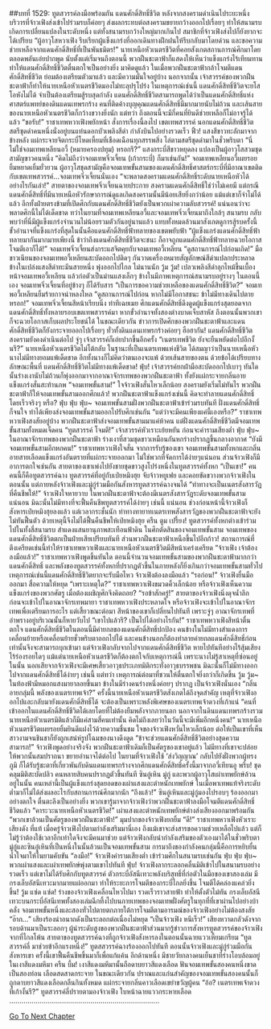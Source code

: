 ##บทที่ 1529: ทูตสวรรค์ลงมือพร้อมกัน
แดนศักดิ์สิทธิ์ชีวิต
หลังจากสงครามดำเนินไประยะหนึ่ง บริวารที่จ้าวเฟิงส่งเข้าไปร่วมรบก็ค่อยๆ ส่งผลกระทบต่อสงครามขยายกว้างออกไปเรื่อยๆ ทำให้สนามรบเกิดการเปลี่ยนแปลงในระดับหนึ่ง
แต่ทั้งสนามรบกว้างใหญ่มากเกินไป สมาชิกที่จ้าวเฟิงส่งไปก็ยังยากจะได้เปรียบ
“ผู้อาวุโสหวาเฟิง รีบเรียกผู้แข็งแกร่งที่ออกเดินทางฝึกฝนให้รีบกลับมาโดยด่วน และขอความช่วยเหลือจากแดนศักดิ์สิทธิ์ที่เป็นพันธมิตร!”
นายเหนือหัวเนตรชีวิตที่คอยสังเกตสถานการณ์ศึกมาโดยตลอดพลันเอ่ยปากพูด
นับตั้งแต่เริ่มจนถึงตอนนี้ พวกฝืนชะตาฟ้าก็แสดงให้เห็นว่าแข็งแกร่งไร้เทียมทาน ทำให้แดนศักดิ์สิทธิ์ชีวิตตื่นตกใจเป็นอย่างยิ่ง
มาคิดดูแล้ว ในเมื่อพวกฝืนชะตาฟ้ากล้าโจมตีแดนศักดิ์สิทธิ์ชีวิต ย่อมต้องเตรียมตัวมาแล้ว และมีความมั่นใจอยู่บ้าง
นอกจากนั้น เจ้าสวรรค์ของพวกฝืนชะตาฟ้าก็ทำให้นายเหนือหัวเนตรชีวิตมองไม่ทะลุปรุโปร่ง
ในเหตุการณ์เช่นนี้ แดนศักดิ์สิทธิ์ชีวิตจะยโสโอหังไม่ได้ จำเป็นต้องเตรียมสู้รบสุดกำลัง
แดนศักดิ์สิทธิ์ชีวิตสามารถพูดได้ว่าเป็นแดนศักดิ์สิทธิ์แห่งศาสตร์แพทย์ของดินแดนเทพรกร้าง คนที่ติดค้างบุญคุณแดนศักดิ์สิทธิ์มีมากมายนับไม่ถ้วน
และเส้นสายของนายเหนือหัวเนตรชีวิตก็กว้างขวางยิ่งนัก
แต่ทว่า ถึงตอนนี้จะมีกี่คนที่ยินดีช่วยเหลือก็ไม่อาจรู้ได้แล้ว
“ขอรับ!”
ราชาเทพหวาเฟิงพยักหน้า สั่งการเรื่องนี้ลงไป
เขตเทพสวรรค์ นอกแดนศักดิ์สิทธิ์ชีวิต
สตรีชุดดำคนหนึ่งนั่งอยู่บนแท่นดอกบัวเพลิงสีดำ กำลังบินไปอย่างรวดเร็ว
ฟิ้ว!
แสงสีขาวทะลักมาจากข้างหลัง แผ่กระจายจิตกระบี่โหดเหี้ยมที่เชือดเฉือนทุกสรรพสิ่ง ไล่ตามสตรีชุดดำมาในชั่วพริบตา
“นี่ไม่ใช่จอมเทพเหลียนอวี้ (หมายครองปทุม) หรอกรึ?”
แสงกระบี่สีขาวหยุดลง แปลงเป็นผู้อาวุโสสวมชุดสามัญขาวคนหนึ่ง
“คิดไม่ถึงว่าจอมเทพจิ่วเจี้ยน (เก้ากระบี่) ก็มาเช่นกัน!”
จอมเทพเหลียนอวี้เผยรอยยิ้มหยาดเยิ้มยั่วยวน
ผู้อาวุโสชุดสามัญคือจอมเทพขั้นสามของแดนศักดิ์สิทธิ์ศาสตร์กระบี่ที่มีอาณาเขตติดกับเขตเทพสวรรค์...จอมเทพจิ่วเจี้ยนนั่นเอง
“จะพลาดสงครามแดนศักดิ์สิทธิ์ระดับนายเหนือหัวได้อย่างไรกันเล่า!”
สายตาของจอมเทพจิ่วเจี้ยนฉายประกาย
สงครามแดนศักดิ์สิทธิ์ใช่ว่าไม่เคยมี แต่กรณีแดนศักดิ์สิทธิ์ที่มีนายเหนือหัวรักษาการณ์ดูแลเกิดสงครามนั้นมีน้อยเสียยิ่งกว่าน้อย แม้แต่เขาก็จำไม่ได้แล้ว
อีกทั้งฝ่ายตรงข้ามที่เปิดศึกกับแดนศักดิ์สิทธิ์ชีวิตยังเป็นพวกเผ่าความลับสวรรค์!
แน่นอนว่าจะพลาดศึกนี้ไม่ได้เด็ดขาด
ทว่าในยามที่จอมเทพเหลียนอวี้และจอมเทพจิ่วเจี้ยนมาถึงใกล้ๆ สนามรบ กลับพบว่าที่นี่มีผู้แข็งแกร่งจำนวนไม่น้อยรวมตัวกันอยู่นานแล้ว แทบทั้งหมดล้วนมาสังเกตดูการสู้รบครั้งนี้
ขั้วอำนาจที่แข็งแกร่งที่สุดในนั้นคือแดนศักดิ์สิทธิ์ฟ้าทลายของเขตพยับฟ้า
“ผู้แข็งแกร่งแดนศักดิ์สิทธิ์ฟ้าทลายมากันมากมายเพียงนี้ ข้าว่าถึงแดนศักดิ์สิทธิ์ชีวิตจะชนะ ก็อาจถูกแดนศักดิ์สิทธิ์ฟ้าทลายฉวยโอกาสโจมตีเอาก็ได้!”
จอมเทพจิ่วเจี้ยนส่งกระแสจิตคุยกับจอมเทพอวี้เหลียน
“ดูสถานการณ์ไปก่อนเถิด!”
มือขาวเนียนของจอมเทพอวี้เหลียนสะบัดออกไปติดๆ กันวาดเครื่องหมายสัญลักษณ์สีดำแปลกประหลาด ข้างในเปล่งแสงสีดำทะมึนสายหนึ่ง พุ่งออกไปไกล
ไม่นานนัก
วู้ม วู้ม!
เปลวเพลิงสีดำลุกไหม้ขึ้นเบื้องหน้าจอมเทพอวี้เหลียน แล้วก่อตัวเป็นม่านแสงเล็กๆ ข้างในมีภาพเหตุการณ์สนามรบอยู่รางๆ
ในตอนนี้เอง จอมเทพจิ่วเจี้ยนที่อยู่ข้างๆ ก็ได้รับสาร
“เป็นการขอความช่วยเหลือของแดนศักดิ์สิทธิ์ชีวิต?”
จอมเทพอวี้เหลียนยิ้มร้ายกาจน่าหลงใหล
“ดูสถานการณ์ไปก่อน หากไม่มีโอกาสชนะ ข้าไม่มีทางเดินไปตายหรอก!”
จอมเทพจิ่วเจี้ยนสีหน้าเรียบนิ่ง ท่าทีเฉยเมย
ศึกแดนศักดิ์สิทธิ์ดึงดูดผู้แข็งแกร่งสุดยอดจากแดนศักดิ์สิทธิ์ทั้งหลายรอบเขตเทพสวรรค์มา
หากขั้วอำนาจทั้งสองต่างบาดเจ็บสาหัส ถึงตอนนั้นพวกเขาก็จะฉวยโอกาสเก็บผลประโยชน์ได้
ในขณะเดียวกัน ข่าวการเปิดศึกของพวกฝืนชะตาฟ้าและแดนศักดิ์สิทธิ์ชีวิตก็ยังกระจายออกไปเรื่อยๆ
ทั่วทั้งดินแดนเทพรกร้างค่อยๆ ฮือฮากัน!
แดนศักดิ์สิทธิ์ชีวิต
สงครามยังคงดำเนินต่อไป
จู่ๆ เจ้าสวรรค์ก็เอ่ยปากขึ้นอีกครั้ง “เนตรเทพชีวิต ยังจะยืนหยัดต่อไปอีกงั้นรึ?”
นายเหนือหัวเนตรชีวิตไม่โต้กลับ ในฐานะที่เป็นเนตรเทพแห่งชีวิต ได้สมญาว่าเป็นนายเหนือหัว นางไม่มีทางยอมแพ้เด็ดขาด
อีกทั้งนางก็ไม่คิดว่าตนเองจะแพ้
ด้วยเส้นสายของตน ด้วยข้อได้เปรียบทางลักษณะพื้นที่ แดนศักดิ์สิทธิ์ชีวิตไม่มีทางแพ้เด็ดขาด!
ฟุ่บ!
เจ้าสวรรค์ยกฝ่ามือสะบัดออกไปเบาๆ
ทันใดนั้นร่างเงานับไม่ถ้วนก็พุ่งออกมาจากอาณาจักรเทพของพวกฝืนชะตาฟ้า ทั้งยังแผ่กระจายกลิ่นอายแข็งแกร่งสั่นสะท้านภพ
“จอมเทพขั้นสาม!”
ใจจ้าวเฟิงสั่นไหวเล็กน้อย
สงครามยังเริ่มไม่ทันไร พวกฝืนชะตาฟ้าก็ให้จอมเทพขั้นสามออกศึกแล้ว!
พวกฝืนชะตาฟ้าแข็งแกร่งเช่นนี้ คิดจะทำลายแดนศักดิ์สิทธิ์โดยเร็วจริงๆ หรือ?
ฟุ่บ ฟุ่บ ฟุ่บ~
จอมเทพขั้นสามฝั่งพวกฝืนชะตาฟ้าเข้าร่วมรบทันที
ฝั่งแดนศักดิ์สิทธิ์ก็จนใจ ทำได้เพียงส่งจอมเทพขั้นสามออกไปรับศึกเช่นกัน
“แต่ว่าจะมีคนเพียงแค่นี้เองหรือ?”
ราชาเทพหวาเฟิงสงสัยอยู่บ้าง
พวกฝืนชะตาฟ้าส่งจอมเทพขั้นสามมาแค่ห้าคน แต่ฝั่งแดนศักดิ์สิทธิ์ชีวิตมีจอมเทพขั้นสามทั้งหมดเจ็ดคน
“ทูตสวรรค์ โจมตี!”
เจ้าสวรรค์หัวเราะเย้ยหยัน ก่อนจะคำรามเสียงต่ำ
ฟุ่บ ฟุ่บ~
ในอาณาจักรเทพของพวกฝืนชะตาฟ้า ร่างเงาที่สวมชุดขาวเหมือนกันหกร่างปรากฏขึ้นกลางอากาศ
“ยังมีจอมเทพขั้นสามอีกหกคน!”
ราชาเทพหวาเฟิงใจสั่น
จากการรับรู้ของเขา จอมเทพขั้นสามทั้งหกและกลิ่นอายสายเลือดแข็งแกร่งอันตรายที่แผ่กระจายออกมา ไม่ใช่พวกที่จัดการได้ง่ายๆแน่นอน
ส่วนจ้าวเฟิงก็มีอาการตกใจเช่นกัน
สายตาของเขาเพ่งไปยังชายชุดขาวสูงโปร่งหนึ่งในทูตสวรรค์ทั้งหก
“เป็นเขา!”
คนคนนี้ก็คือทูตสวรรค์ฉาง ทูตสวรรค์ที่อยู่กับเป่ยหมิงฮุย จับจ้าวหยูเฟย และคอยขัดขวางพวกจ้าวเฟิงในตอนนั้น
แต่ภายหลังจ้าวเฟิงและมู่กู่ร่วมมือกันสังหารทูตสวรรค์ฉางจนได้
“ท่าทางจะเป็นเนตรสังสารวัฏที่คืนชีพให้!”
จ้าวเฟิงใจหายวาบ
ในพวกฝืนชะตาฟ้าจะต้องมีเนตรสังสารวัฏระดับจอมเทพขั้นสามแน่นอน มิฉะนั้นไม่มีทางที่จะฟื้นคืนชีพทูตสวรรค์ได้ง่ายๆ เช่นนี้
แน่นอน ช่วงก่อนหน้านี้จ้าวเฟิงก็สังหารเป่ยหมิงฮุยลงแล้ว แต่เวลากระชั้นนัก ท่าทางทายาทเนตรเทพสังสารวัฏของพวกฝืนชะตาฟ้าจะยังไม่ทันฟื้นตัว ด้วยเหตุนี้จึงไม่ได้ฟื้นคืนชีพให้เป่ยหมิงฮุย
ครืน ตูม เปรี้ยง!
ทูตสวรรค์ทั้งหกต่างเข้าร่วมไปในทั้งสี่สนามรบ สำแดงแสนยานุภาพสะเทือนฟ้าดิน
ในศึกตัดสินของจอมเทพขั้นสาม จอมเทพของแดนศักดิ์สิทธิ์ชีวิตตกเป็นฝ่ายเสียเปรียบทันที
ส่วนพวกฝืนชะตาฟ้าเหนือขึ้นไปอีกก้าว!
สถานการณ์ที่ตึงเครียดเช่นนี้ทำให้ราชาเทพหวาเฟิงและนายเหนือหัวเนตรชีวิตมีสีหน้าเคร่งเครียด
“จ้าวเฟิง เจ้าต้องลงมือแล้ว!”
ราชาเทพหวาเฟิงพูดขึ้นทันใด
ตอนนี้จำนวนจอมเทพขั้นสามของพวกฝืนชะตาฟ้ามากกว่าแดนศักดิ์สิทธิ์ และพลังของทูตสวรรค์ทั้งหกที่ปรากฏตัวขึ้นในภายหลังก็ยิ่งเกินกว่าจอมเทพขั้นสามทั่วไป
เหตุการณ์เช่นนี้แดนศักดิ์สิทธิ์ชีวิตยากจะรับมือไหว จ้าวเฟิงต้องลงมือแล้ว
“รอก่อน!”
จ้าวเฟิงยื่นมือออกมา สื่อความให้หยุด
“เพราะเหตุใด?”
ราชาเทพหวาเฟิงขมวดคิ้วเล็กน้อย
หรือจ้าวเฟิงเห็นความแข็งแกร่งของพวกศัตรู เมื่อต้องเผชิญศึกจึงคิดถอย?
“รอข้าสักครู่!”
สายตาของจ้าวเฟิงนิ่งดุจน้ำลึก ก่อนจะเข้าไปในอาณาจักรเทพมายา
ราชาเทพหวาเฟิงประหลาดใจ หรือจ้าวเฟิงจะเข้าไปในอาณาจักรเทพเพื่อเตรียมการอะไร
แต่เสี้ยวขณะต่อมา สีหน้าของเขาก็เปลี่ยนไปทันที
เพราะจู่ๆ อาณาจักรเทพที่อำพรางอยู่บริเวณนั้นก็หายวับไป
“เขาไปแล้วรึ? เป็นไปได้อย่างไรกัน!”
ราชาเทพหวาเฟิงสีหน้าตื่นตกใจ
แดนศักดิ์สิทธิ์ชีวิตในตอนนี้มีค่ายกลของแดนศักดิ์สิทธิ์ปกป้อง คนข้างในไม่มีทางสำแดงการเคลื่อนย้ายหรือเคลื่อนย้ายชั่วพริบตาออกไปได้ และคนข้างนอกก็ต้องทำลายค่ายกลแดนศักดิ์สิทธิ์ก่อนเท่านั้นจึงจะสามารถบุกเข้ามา
แต่จ้าวเฟิงกลับจากไปจากแดนศักดิ์สิทธิ์ชีวิต หายไปทันทีอย่างไร้สุ้มเสียง ไร้ร่องรอยใดๆ
แม้แต่นายเหนือหัวเนตรชีวิตก็ต้องตกใจกับเหตุการณ์นี้
เพราะนางไม่รู้สาเหตุที่ซ่อนอยู่ในนั้น
นอกเสียจากจ้าวเฟิงจะมีเศษเสี้ยวอาวุธประเภทมิติกระทั่งอาวุธบรรพชน มิฉะนั้นก็ไม่มีทางออกไปจากแดนศักดิ์สิทธิ์ได้ง่ายๆ เช่นนี้
แต่ทว่า เหตุการณ์ต่อมาที่ชวนให้ตื่นตกใจยิ่งกว่าก็เกิดขึ้น
วู้ม วู้ม~
ในท้องฟ้ามีหมอกแสงมายาลอยขึ้นมา ข้างในมีร่างคนร่างหนึ่งค่อยๆ ปรากฏ เป็นจ้าวเฟิงนั่นเอง
“กลิ่นอายกลุ่มนี้ พลังของเนตรเทพเจ้า?”
ครั้งนี้นายเหนือหัวเนตรชีวิตสังเกตได้ถึงจุดสำคัญ
เหตุที่จ้าวเฟิงออกไปและกลับมายังแดนศักดิ์สิทธิ์ได้ จะต้องเป็นเพราะพลังพิเศษของเนตรเทพเจ้าดวงที่เก้าแน่
“คนที่เข้าออกในแดนศักดิ์สิทธิ์ชีวิตได้เลยโดยที่ไม่ต้องยืมพลังจากภายนอก นอกจากในดินแดนเทพรกร้างรวมนายเหนือหัวเนตรมิติแล้วก็มีแค่สามสี่คนเท่านั้น คิดไม่ถึงเลยว่าในวันนี้จะมีเพิ่มอีกหนึ่งคน!”
นายเหนือหัวเนตรชีวิตเผยรอยยิ้มยินดีแฝงไว้ด้วยความชื่นชม
ใจของจ้าวเฟิงหวั่นไหวเล็กน้อย ต่อให้เป็นเขาที่เห็นสาวงามจนชินชาก็ยังถูกเสน่ห์รูปโฉมของนางดึงดูด
“ข้าจะช่วยแดนศักดิ์สิทธิ์ชีวิตอย่างสุดความสามารถ!”
จ้าวเฟิงพูดอย่างจริงจัง
พวกฝืนชะตาฟ้าเดิมก็เป็นศัตรูของเขาอยู่แล้ว ไม่มีทางที่เขาจะปล่อยให้พวกนั้นสมปราถนา ขยายอำนาจได้ต่อไป
ในยามที่จ้าวเฟิงใช้ ‘ส่งวิญญาณ’ กลับไปยังฝั่งพวกผู้ทรงภูมิ ก็ได้รับรู้ชะตาที่เกี่ยวพันกับดินแดนเทพรกร้างจากศึกแดนศักดิ์สิทธิ์ครั้งนี้มาจากอวี่เทียนอู
พรึ่บ!
ชุดคลุมมิติสะบัดปลิว คนหลายสิบคนปรากฏตัวขึ้นทันที ซินอู๋เหิน มู่กู่ และพวกผู้อาวุโสเผ่าเทพยักษ์ล้วนอยู่ในนั้น
คนเหล่านี้เป็นผู้แข็งแกร่งสุดยอดของเผ่าแสงและตำหนักเทพยักษ์ ในเมื่อพาเทพแท้จริงระดับต่ำมาก็ไม่ได้ส่งผลอะไรกับสถานการณ์ศึกมากนัก
“ถึงแล้ว!”
ซินอู๋เหินและมู่กู่มองไปรอบๆ ร้องออกมาอย่างตกใจ ตื่นตะลึงเป็นอย่างยิ่ง
พวกเขารู้มาจากจ้าวเฟิงว่าพวกฝืนชะตาฟ้าลงมือโจมตีแดนศักดิ์สิทธิ์ชีวิตแล้ว
“คาระวะนายเหนือหัวเนตรชีวิต!”
เผ่าแสงและตำหนักเทพยักษ์ต่างส่งเสียงออกมาพร้อมกัน
“พวกเขาล้วนเป็นศัตรูของพวกฝืนชะตาฟ้า!”
มุมปากของจ้าวเฟิงยกยิ้ม
“ดี!”
ราชาเทพหวาเฟิงหัวเราะเสียงดัง
ที่แท้ เมื่อครู่จ้าวเฟิงไปตามกำลังเสริมมานี่เอง
ถึงแม้เขาจะส่งสารขอความช่วยเหลือไปแล้ว แต่ก็ไม่รู้ว่าต้องใช้เวลาอีกเท่าใดจึงจะมีคนมาช่วย
แต่จ้าวเฟิงกลับนำกำลังเสริมของตัวเองมาได้ในชั่วพริบตา มู่กู่และซินอู๋เหินที่เป็นหนึ่งในนั้นล้วนเป็นจอมเทพขั้นสาม การมาถึงของกำลังคนกลุ่มนี้คือการหยิบยื่นน้ำใจมาให้ในยามคับขัน
“ลงมือ!”
จ้าวเฟิงคำรามเสียงต่ำ เข้าร่วมศึกในสนามรบเช่นกัน
ฟุ่บ ฟุ่บ ฟุ่บ~
พวกเผ่าแสงและเผ่าเทพยักษ์พุ่งตามเขาไปทันที
ฟุ่บ!
จ้าวเฟิงลากระลอกคลื่นมิติเข้าไปในสนามรบอย่างรวดเร็ว แต่เขาไม่ได้รับศึกกับทูตสวรรค์
ตัวกระบี่อัสนีเทวะพลังบริสุทธิ์ที่ก่อตัวในมือของเขาสองเล่ม มีกรงเล็บอัสนีเทวะมากมายแผ่ออกมา ทำให้ระยะการโจมตีของกระบี่ไกลยิ่งขึ้น โจมตีได้คล่องแคล่วยิ่งขึ้น!
วู้ม แซ่ด แซ่ด!
ร่างของจ้าวเฟิงเคลื่อนไหวไปมา รวดเร็วราวสายฟ้า ทำให้ตั้งตัวไม่ทัน
กรงเล็บอัสนีเทวะบนกระบี่อัสนีเทพทั้งสองเล่มฉีกทึ้งไปบนกายเทพของจอมเทพฝั่งศัตรูในทุกที่ที่เขาผ่านไปอย่างบ้าคลั่ง
จอมเทพขั้นหนึ่งและสองทั่วไปตายตกภายใต้การโจมตีตามอารมณ์ของจ้าวเฟิงอย่างไม่ต้องสงสัย
“อ๊าก…”
เสียงร้องน่าอนาถดังเป็นระลอกต่อเนื่องไม่หยุด
“เป็นจ้าวเฟิง หนีเร็ว!”
เสียงหวาดกลัวดังจากรอบด้านมาเป็นระลอกๆ
ผู้นำระดับสูงของพวกฝืนชะตาฟ้าส่วนมากรู้ข่าวการสังหารทูตสวรรค์ของจ้าวเฟิง
จากที่ไกลโพ้น
สายตาของทูตสวรรค์ฉางที่ถูกจ้าวเฟิงสังหารลงในตอนนั้นฉายแววเหี้ยมเกรียม
“ทูตสวรรค์ลี่ มาช่วยข้าอีกแรงหนึ่ง!”
ทูตสสวรรค์ฉางร้องออกไปทันที
ตอนนั้นจ้าวเฟิงและมู่กู่ร่วมมือกันสังหารเขา ครั้งนี้เขาฟื้นคืนชีพขึ้นมาก็เพื่อแก้แค้น
อีกด้านหนึ่ง
มีชายวัยกลางคนเย็นชาที่ร่างโอบล้อมอยู่ในเงาสีแดงมหึมา
ครืน บึ้ม!
เงาสีแดงมหึมานั้นถือดาบยาวสีแดงเลือด ฟันจอมเทพขั้นสองคนหนึ่งขาดเป็นสองท่อน เลือดสดสาดกระจาย
ในขณะเดียวกัน ปราณและแก่นสำคัญของจอมเทพขั้นสองคนนั้นก็ถูกดาบยาวสีแดงเลือดกลืนกินทั้งหมด แผ่กระจายกลิ่นคาวเลือดเขย่าขวัญผู้คน
“อ้อ? เนตรเทพเจ้าดวงที่เก้างั้นรึ?”
ทูตสวรรค์ลี่ปรายตามองจ้าวเฟิง ใบหน้าฉายแววกระหายเลือด
………………………………………………………………..




[Go To Next Chapter]( ./386.md)